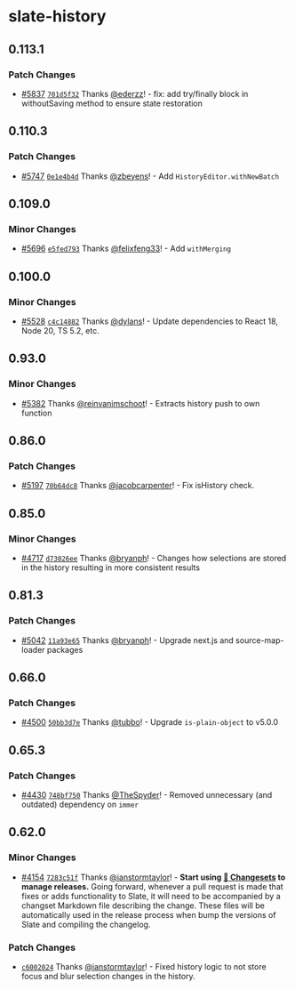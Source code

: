 # slate-history

## 0.113.1

### Patch Changes

- [#5837](https://github.com/ianstormtaylor/slate/pull/5837) [`701d5f32`](https://github.com/ianstormtaylor/slate/commit/701d5f320f37733071150dd0f78201f3bf7bfdc9) Thanks [@ederzz](https://github.com/ederzz)! - fix: add try/finally block in withoutSaving method to ensure state restoration

## 0.110.3

### Patch Changes

- [#5747](https://github.com/ianstormtaylor/slate/pull/5747) [`0e1e4b4d`](https://github.com/ianstormtaylor/slate/commit/0e1e4b4dbf470d7ec795309e510ce683674a4ce5) Thanks [@zbeyens](https://github.com/zbeyens)! - Add `HistoryEditor.withNewBatch`

## 0.109.0

### Minor Changes

- [#5696](https://github.com/ianstormtaylor/slate/pull/5696) [`e5fed793`](https://github.com/ianstormtaylor/slate/commit/e5fed793e7ed592298af2fa1fc8d2dde21ebf326) Thanks [@felixfeng33](https://github.com/felixfeng33)! - Add `withMerging`

## 0.100.0

### Minor Changes

- [#5528](https://github.com/ianstormtaylor/slate/pull/5528) [`c4c14882`](https://github.com/ianstormtaylor/slate/commit/c4c14882edf13828f6583a88e50754ce63583bd7) Thanks [@dylans](https://github.com/dylans)! - Update dependencies to React 18, Node 20, TS 5.2, etc.

## 0.93.0

### Minor Changes

- [#5382](https://github.com/ianstormtaylor/slate/commit/bab6943be9e0a307538c29a9dc5fcf23c09c5e40) Thanks [@reinvanimschoot](https://github.com/reinvanimschoot)! - Extracts history push to own function

## 0.86.0

### Patch Changes

- [#5197](https://github.com/ianstormtaylor/slate/pull/5197) [`70b64dc8`](https://github.com/ianstormtaylor/slate/commit/70b64dc8f10199658ac09bfef141b56187498652) Thanks [@jacobcarpenter](https://github.com/jacobcarpenter)! - Fix isHistory check.

## 0.85.0

### Minor Changes

- [#4717](https://github.com/ianstormtaylor/slate/pull/4717) [`d73026ee`](https://github.com/ianstormtaylor/slate/commit/d73026eed2d190da6153e91a914717978b155d8e) Thanks [@bryanph](https://github.com/bryanph)! - Changes how selections are stored in the history resulting in more consistent results

## 0.81.3

### Patch Changes

- [#5042](https://github.com/ianstormtaylor/slate/pull/5042) [`11a93e65`](https://github.com/ianstormtaylor/slate/commit/11a93e65de4b197a43777e575caf13d7a05d5dc9) Thanks [@bryanph](https://github.com/bryanph)! - Upgrade next.js and source-map-loader packages

## 0.66.0

### Patch Changes

- [#4500](https://github.com/ianstormtaylor/slate/pull/4500) [`50bb3d7e`](https://github.com/ianstormtaylor/slate/commit/50bb3d7e32d640957018831526235ca656963f1d) Thanks [@tubbo](https://github.com/tubbo)! - Upgrade `is-plain-object` to v5.0.0

## 0.65.3

### Patch Changes

- [#4430](https://github.com/ianstormtaylor/slate/pull/4430) [`748bf750`](https://github.com/ianstormtaylor/slate/commit/748bf7500557507a999796749cef28b0d1eb79d9) Thanks [@TheSpyder](https://github.com/TheSpyder)! - Removed unnecessary (and outdated) dependency on `immer`

## 0.62.0

### Minor Changes

- [#4154](https://github.com/ianstormtaylor/slate/pull/4154) [`7283c51f`](https://github.com/ianstormtaylor/slate/commit/7283c51feb83cb8522bc16efce09bb01c29400b9) Thanks [@ianstormtaylor](https://github.com/ianstormtaylor)! - **Start using [🦋 Changesets](https://github.com/atlassian/changesets) to manage releases.** Going forward, whenever a pull request is made that fixes or adds functionality to Slate, it will need to be accompanied by a changset Markdown file describing the change. These files will be automatically used in the release process when bump the versions of Slate and compiling the changelog.

### Patch Changes

- [`c6002024`](https://github.com/ianstormtaylor/slate/commit/c60020244b9d25094edb0ffcca8b49dead9b31dc) Thanks [@ianstormtaylor](https://github.com/ianstormtaylor)! - Fixed history logic to not store focus and blur selection changes in the history.
